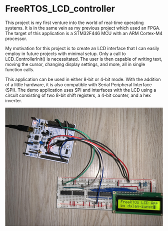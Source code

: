 # FreeRTOS_LCD_controller
 
This project is my first venture into the world of real-time operating systems.
It is in the same vein as my previous project which used an FPGA. The target of
this application is a STM32F446 MCU with an ARM Cortex-M4 processor.

My motivation for this project is to create an LCD interface that I can
easily employ in future projects with minimal setup. Only a call to 
LCD_ControllerInit() is necessitated. The user is then capable of writing text, 
moving the cursor, changing display settings, and more, all in single function 
calls.

This application can be used in either 8-bit or 4-bit mode. With the addition of 
a little hardware, it is also compatible with Serial Peripheral Interface (SPI).
The demo application uses SPI and interfaces with the LCD using a circuit 
consisting of two 8-bit shift registers, a 4-bit counter, and a hex inverter.

![Alt text](./demo-picture.jpg)
 
      
